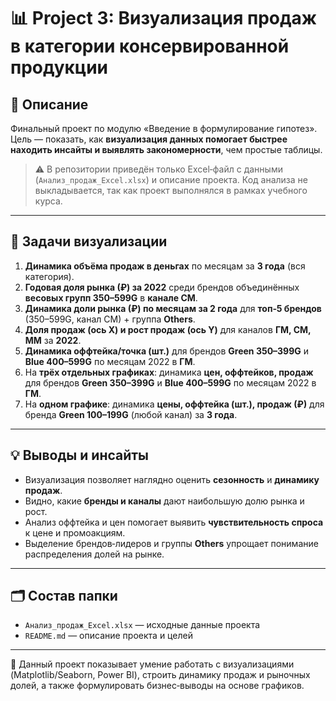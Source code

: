 # 📊 Project 3: Визуализация продаж в категории консервированной продукции

## 📌 Описание
Финальный проект по модулю «Введение в формулирование гипотез».  
Цель — показать, как **визуализация данных помогает быстрее находить инсайты и выявлять закономерности**, чем простые таблицы.

> ⚠️ В репозитории приведён только Excel‑файл с данными (`Анализ_продаж_Excel.xlsx`) и описание проекта. 
Код анализа не выкладывается, так как проект выполнялся в рамках учебного курса. 

---

## 🎯 Задачи визуализации
1. **Динамика объёма продаж в деньгах** по месяцам за **3 года** (вся категория).  
2. **Годовая доля рынка (₽) за 2022** среди брендов объединённых **весовых групп 350–599G** в **канале СМ**.  
3. **Динамика доли рынка (₽) по месяцам за 2 года** для **топ‑5 брендов** (350–599G, канал СМ) + группа **Others**.  
4. **Доля продаж (ось X) и рост продаж (ось Y)** для каналов **ГМ, СМ, ММ** за **2022**.  
5. **Динамика оффтейка/точка (шт.)** для брендов **Green 350–399G** и **Blue 400–599G** по месяцам 2022 в **ГМ**.  
6. На **трёх отдельных графиках**: динамика **цен, оффтейков, продаж** для брендов **Green 350–399G** и **Blue 400–599G** по месяцам 2022 в **ГМ**.  
7. На **одном графике**: динамика **цены, оффтейка (шт.), продаж (₽)** для бренда **Green 100–199G** (любой канал) за **3 года**.  

---

## 💡 Выводы и инсайты
- Визуализация позволяет наглядно оценить **сезонность** и **динамику продаж**.  
- Видно, какие **бренды и каналы** дают наибольшую долю рынка и рост.  
- Анализ оффтейка и цен помогает выявить **чувствительность спроса** к цене и промоакциям.  
- Выделение брендов‑лидеров и группы **Others** упрощает понимание распределения долей на рынке.  

---

## 🗂️ Состав папки
- `Анализ_продаж_Excel.xlsx` — исходные данные проекта  
- `README.md` — описание проекта и целей  

---

📌 Данный проект показывает умение работать с визуализациями (Matplotlib/Seaborn, Power BI), 
строить динамику продаж и рыночных долей, а также формулировать бизнес‑выводы на основе графиков.
